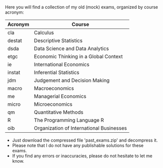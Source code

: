 Here you will find a collection of my old (mock) exams, organized by course acronym:

| Acronym | Course |
| ----------- | ----------- |
| cla | 	Calculus| 
| destat |	Descriptive Statistics| 
| dsda | Data Science and Data Analytics | 
| etgc  | Economic Thinking in a Global Context |
| ie | 	International Economics| 
| instat |	Inferential Statistics|
| jdm	| Judgement and Decision Making| 
| macro |	Macroeconomics | 
| me | Managerial Economics |
| micro |	Microeconomics | 
| qm | Quantitative Methods |
| R	| The Programming Language R| 
| oib	| Organization of International Businesses| 	

- Just download the compressed file 'past_exams.zip' and decompress it.
- Please note that I do not have any publishable solutions for these exams. 
- If you find any errors or inaccuracies, please do not hesitate to let me know.
